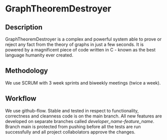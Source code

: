 # GraphTheoremDestroyer
## Description
GraphTheoremDestroyer is a complex and powerful system able to prove or reject any fact from the theory of graphs in just a few seconds. It is powered by a magnificent piece of code written in C - known as the best language humanity ever created.
## Methodology
We use SCRUM with 3 week sprints and biweekly meetings (twice a week). 
## Workflow
We use github-flow. Stable and tested in respect to functionality, correctness and cleanness code is on the main branch. All new features are developed on separate branches called *developer_name*-*feature_name*. Branch main is protected from pushing before all the tests are run successfully and all project collabolators approve the changes.
